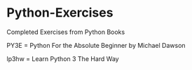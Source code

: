 # Python-Exercises
Completed Exercises from Python Books


PY3E = Python For the Absolute Beginner by Michael Dawson

lp3hw = Learn Python 3 The Hard Way
